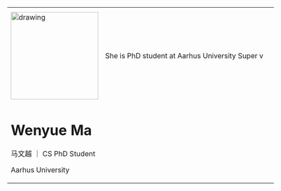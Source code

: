 <table>
<!-- <tr> -->
<th> </th>
<th> </th>
<th> </th>
<!-- </tr> -->
<tr>
<td>

<img style="float: right;"  src="pic/slef.jpg" alt="drawing" width="200"/>

</td>
<td>

She is PhD student at Aarhus University Super v
</td>

<td>



</td>
</tr>
<td>

# Wenyue Ma 

马文越 ｜ CS PhD Student

Aarhus University
</td>
</table>

<style>
td, th {
   border: none!important;
}
table {
  table-layout: fixed;
  width: 800px;
}
</style>

<!-- | Wenyue MA          |         | 
| ------------ | ------------- | 
| 马文越 - CS PhD Student Aarhus University | <img style="float: right;"  src="pic/slef.jpg" alt="drawing" width="200"/>| -->


<!-- ## About me
--- -->

